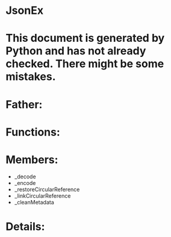 JsonEx
===

# This document is generated by Python and has not already checked. There might be some mistakes.

# Father:

# Functions:

# Members:
* _decode
* _encode
* _restoreCircularReference
* _linkCircularReference
* _cleanMetadata

# Details:
